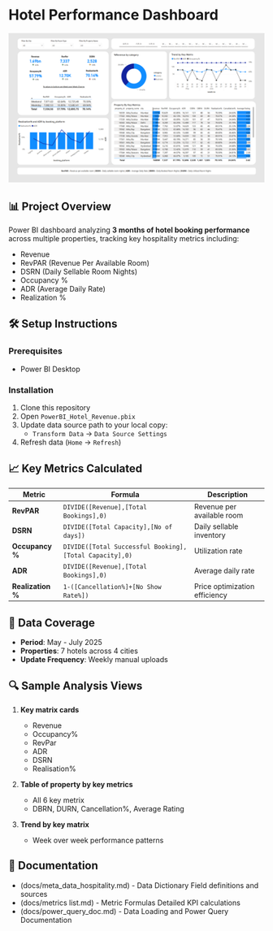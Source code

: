 # Hotel Performance Dashboard

![Dashboard Preview](docs/screenshot.png)

## 📊 Project Overview
Power BI dashboard analyzing **3 months of hotel booking performance** across multiple properties, tracking key hospitality metrics including:
- Revenue
- RevPAR (Revenue Per Available Room)
- DSRN (Daily Sellable Room Nights)
- Occupancy %
- ADR (Average Daily Rate)
- Realization %


## 🛠️ Setup Instructions

### Prerequisites
- Power BI Desktop 

### Installation
1. Clone this repository
2. Open `PowerBI_Hotel_Revenue.pbix`
3. Update data source path to your local copy:
   - `Transform Data` → `Data Source Settings`
4. Refresh data (`Home` → `Refresh`)

## 📈 Key Metrics Calculated

| Metric | Formula | Description |
|--------|---------|-------------|
| **RevPAR** | `DIVIDE([Revenue],[Total Bookings],0) ` | Revenue per available room |
| **DSRN** | `DIVIDE([Total Capacity],[No of days]) ` | Daily sellable inventory |
| **Occupancy %** | `DIVIDE([Total Successful Booking],[Total Capacity],0)` | Utilization rate |
| **ADR** | `DIVIDE([Revenue],[Total Bookings],0) ` | Average daily rate |
| **Realization %** | `1-([Cancellation%]+[No Show Rate%]) ` | Price optimization efficiency |

## 📅 Data Coverage
- **Period**: May - July 2025
- **Properties**: 7 hotels across 4 cities
- **Update Frequency**: Weekly manual uploads

## 🔍 Sample Analysis Views
1. **Key matrix cards**
   - Revenue
   - Occupancy%
   - RevPar
   - ADR
   - DSRN
   - Realisation%

2. **Table of property by key metrics**
   - All 6 key metrix
   - DBRN, DURN, Cancellation%, Average Rating

3. **Trend by key matrix**
   - Week over week performance patterns
   

## 📝 Documentation
- (docs/meta_data_hospitality.md) - Data Dictionary Field definitions and sources
- (docs/metrics list.md) - Metric Formulas Detailed KPI calculations
- (docs/power_query_doc.md) - Data Loading and Power Query Documentation

